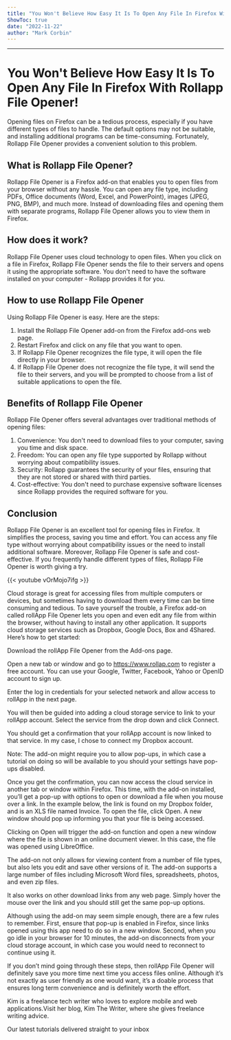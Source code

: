 ```yaml
---
title: "You Won't Believe How Easy It Is To Open Any File In Firefox With Rollapp File Opener!"
ShowToc: true 
date: "2022-11-22"
author: "Mark Corbin"
---
```

*****
# You Won't Believe How Easy It Is To Open Any File In Firefox With Rollapp File Opener!

Opening files on Firefox can be a tedious process, especially if you have different types of files to handle. The default options may not be suitable, and installing additional programs can be time-consuming. Fortunately, Rollapp File Opener provides a convenient solution to this problem.

## What is Rollapp File Opener?

Rollapp File Opener is a Firefox add-on that enables you to open files from your browser without any hassle. You can open any file type, including PDFs, Office documents (Word, Excel, and PowerPoint), images (JPEG, PNG, BMP), and much more. Instead of downloading files and opening them with separate programs, Rollapp File Opener allows you to view them in Firefox.

## How does it work?

Rollapp File Opener uses cloud technology to open files. When you click on a file in Firefox, Rollapp File Opener sends the file to their servers and opens it using the appropriate software. You don't need to have the software installed on your computer - Rollapp provides it for you.

## How to use Rollapp File Opener

Using Rollapp File Opener is easy. Here are the steps:

1. Install the Rollapp File Opener add-on from the Firefox add-ons web page.
2. Restart Firefox and click on any file that you want to open.
3. If Rollapp File Opener recognizes the file type, it will open the file directly in your browser.
4. If Rollapp File Opener does not recognize the file type, it will send the file to their servers, and you will be prompted to choose from a list of suitable applications to open the file.

## Benefits of Rollapp File Opener

Rollapp File Opener offers several advantages over traditional methods of opening files:

1. Convenience: You don't need to download files to your computer, saving you time and disk space.
2. Freedom: You can open any file type supported by Rollapp without worrying about compatibility issues.
3. Security: Rollapp guarantees the security of your files, ensuring that they are not stored or shared with third parties.
4. Cost-effective: You don't need to purchase expensive software licenses since Rollapp provides the required software for you.

## Conclusion

Rollapp File Opener is an excellent tool for opening files in Firefox. It simplifies the process, saving you time and effort. You can access any file type without worrying about compatibility issues or the need to install additional software. Moreover, Rollapp File Opener is safe and cost-effective. If you frequently handle different types of files, Rollapp File Opener is worth giving a try.

{{< youtube vOrMojo7ifg >}} 



Cloud storage is great for accessing files from multiple computers or devices, but sometimes having to download them every time can be time consuming and tedious. To save yourself the trouble, a Firefox add-on called rollApp File Opener lets you open and even edit any file from within the browser, without having to install any other application. It supports cloud storage services such as Dropbox, Google Docs, Box and 4Shared. Here’s how to get started:

Download the rollApp File Opener from the Add-ons page.
 
Open a new tab or window and go to https://www.rollap.com to register a free account. You can use your Google, Twitter, Facebook, Yahoo or OpenID account to sign up.
 

 
Enter the log in credentials for your selected network and allow access to rollApp in the next page.
 
You will then be guided into adding a cloud storage service to link to your rollApp account. Select the service from the drop down and click Connect.
 
You should get a confirmation that your rollApp account is now linked to that service. In my case, I chose to connect my Dropbox account.
 
Note: The add-on might require you to allow pop-ups, in which case a tutorial on doing so will be available to you should your settings have pop-ups disabled.
 
Once you get the confirmation, you can now access the cloud service in another tab or window within Firefox. This time, with the add-on installed, you’ll get a pop-up with options to open or download a file when you mouse over a link. In the example below, the link is found on my Dropbox folder, and is an XLS file named Invoice. To open the file, click Open. A new window should pop up informing you that your file is being accessed.
 
Clicking on Open will trigger the add-on function and open a new window where the file is shown in an online document viewer. In this case, the file was opened using LibreOffice.
 
The add-on not only allows for viewing content from a number of file types, but also lets you edit and save other versions of it. The add-on supports a large number of files including Microsoft Word files, spreadsheets, photos, and even zip files.
 
It also works on other download links from any web page. Simply hover the mouse over the link and you should still get the same pop-up options.
 
Although using the add-on may seem simple enough, there are a few rules to remember. First, ensure that pop-up is enabled in Firefox, since links opened using this app need to do so in a new window. Second, when you go idle in your browser for 10 minutes, the add-on disconnects from your cloud storage account, in which case you would need to reconnect to continue using it.
 
If you don’t mind going through these steps, then rollApp File Opener will definitely save you more time next time you access files online. Although it’s not exactly as user friendly as one would want, it’s a doable process that ensures long term convenience and is definitely worth the effort.
 
Kim is a freelance tech writer who loves to explore mobile and web applications.Visit her blog, Kim The Writer, where she gives freelance writing advice.
 
Our latest tutorials delivered straight to your inbox




